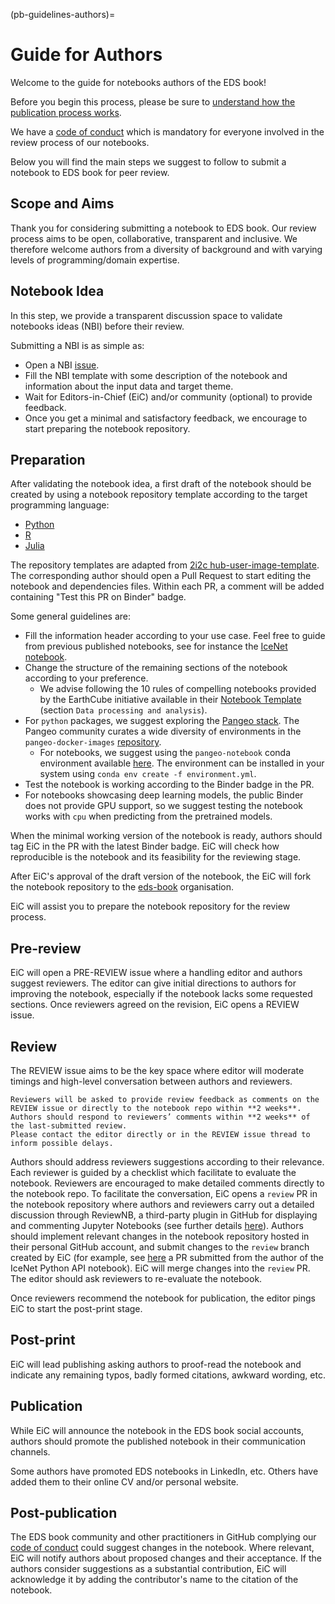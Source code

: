 (pb-guidelines-authors)=

# Guide for Authors
Welcome to the guide for notebooks authors of the EDS book! 

Before you begin this process, please be sure to [understand how the publication process works](#contribute-notebooks).

We have a [code of conduct](https://raw.githubusercontent.com/alan-turing-institute/environmental-ds-book/master/CODE_OF_CONDUCT.md) which is mandatory for everyone involved in the review process of our notebooks.

Below you will find the main steps we suggest to follow to submit a notebook to EDS book for peer review.

## Scope and Aims
Thank you for considering submitting a notebook to EDS book.
Our review process aims to be open, collaborative, transparent and inclusive. 
We therefore welcome authors from a diversity of background and with varying levels of programming/domain expertise.

## Notebook Idea
In this step, we provide a transparent discussion space to validate notebooks ideas (NBI) before their review. 

Submitting a NBI is as simple as:

* Open a NBI [issue](https://github.com/alan-turing-institute/environmental-ds-book/issues/new/choose).
* Fill the NBI template with some description of the notebook and information about the input data and target theme.
* Wait for Editors-in-Chief (EiC) and/or community (optional) to provide feedback.
* Once you get a minimal and satisfactory feedback, we encourage to start preparing the notebook repository.

## Preparation
After validating the notebook idea, a first draft of the notebook should be created by using a notebook repository template according to the target programming language:
* [Python](https://github.com/eds-book/template_python)
* [R](https://github.com/eds-book/template_r)
* [Julia](https://github.com/eds-book/template_julia)

The repository templates are adapted from [2i2c hub-user-image-template](https://github.com/2i2c-org/hub-user-image-template). 
The corresponding author should open a Pull Request to start editing the notebook and dependencies files. 
Within each PR, a comment will be added containing "Test this PR on Binder" badge. 

Some general guidelines are:
* Fill the information header according to your use case. Feel free to guide from previous published notebooks, see for instance the [IceNet notebook](https://edsbook.org/notebooks/gallery/ac327c3a-5264-40a2-8c6e-1e8d7c4b37ef/notebook.html).
* Change the structure of the remaining sections of the notebook according to your preference.
  * We advise following the 10 rules of compelling notebooks provided by the EarthCube initiative available in their [Notebook Template](https://github.com/earthcube/NotebookTemplates/blob/main/EC_05_Template_Notebook_for_EarthCube_Long_Version.ipynb) (section `Data processing and analysis`).
* For `python` packages, we suggest exploring the [Pangeo stack](https://pangeo.io/). The Pangeo community curates a wide diversity of environments in the `pangeo-docker-images` [repository](https://github.com/pangeo-data/pangeo-docker-images/tree/master/pangeo-notebook). 
  * For notebooks, we suggest using the `pangeo-notebook` conda environment available [here](https://github.com/pangeo-data/pangeo-docker-images/blob/master/pangeo-notebook/environment.yml). The environment can be installed in your system using `conda env create -f environment.yml`.
* Test the notebook is working according to the Binder badge in the PR.
* For notebooks showcasing deep learning models, the public Binder does not provide GPU support, so we suggest testing the notebook works with `cpu` when predicting from the pretrained models. 

When the minimal working version of the notebook is ready, authors should tag EiC in the PR with the latest Binder badge.
EiC will check how reproducible is the notebook and its feasibility for the reviewing stage. 

After EiC's approval of the draft version of the notebook, the EiC will fork the notebook repository to the [eds-book](https://github.com/eds-book) organisation. 

EiC will assist you to prepare the notebook repository for the review process.

## Pre-review
EiC will open a PRE-REVIEW issue where a handling editor and authors suggest reviewers. 
The editor can give initial directions to authors for improving the notebook, especially if the notebook lacks some requested sections.
Once reviewers agreed on the revision, EiC opens a REVIEW issue. 

## Review
The REVIEW issue aims to be the key space where editor will moderate timings and high-level conversation between authors and reviewers.

```{important}
Reviewers will be asked to provide review feedback as comments on the REVIEW issue or directly to the notebook repo within **2 weeks**.
Authors should respond to reviewers’ comments within **2 weeks** of the last-submitted review.
Please contact the editor directly or in the REVIEW issue thread to inform possible delays.
```

Authors should address reviewers suggestions according to their relevance.
Each reviewer is guided by a checklist which facilitate to evaluate the notebook.
Reviewers are encouraged to make detailed comments directly to the notebook repo.
To facilitate the conversation, EiC opens a `review` PR in the notebook repository where authors and reviewers carry out a detailed discussion through ReviewNB, a third-party plugin in GitHub for displaying and commenting Jupyter Notebooks (see further details [here](../about/notebooks-technologies.md)).
Authors should implement relevant changes in the notebook repository hosted in their personal GitHub account, and submit changes to the `review` branch created by EiC (for example, see [here](https://github.com/eds-book/67a1e320-7c47-4ea9-8df8-e868326bc90b/pull/6) a PR submitted from the author of the IceNet Python API notebook).
EiC will merge changes into the `review` PR.
The editor should ask reviewers to re-evaluate the notebook.

Once reviewers recommend the notebook for publication, the editor pings EiC to start the post-print stage.

## Post-print
EiC will lead publishing asking authors to proof-read the notebook and indicate any remaining typos, badly formed citations, awkward wording, etc.

## Publication
While EiC will announce the notebook in the EDS book social accounts, authors should promote the published notebook in their communication channels.

Some authors have promoted EDS notebooks in LinkedIn, etc. 
Others have added them to their online CV and/or personal website.

## Post-publication
The EDS book community and other practitioners in GitHub complying our [code of conduct](https://raw.githubusercontent.com/alan-turing-institute/environmental-ds-book/master/CODE_OF_CONDUCT.md) could suggest changes in the notebook. 
Where relevant, EiC will notify authors about proposed changes and their acceptance. 
If the authors consider suggestions as a substantial contribution, EiC will acknowledge it by adding the contributor's name to the citation of the notebook.
